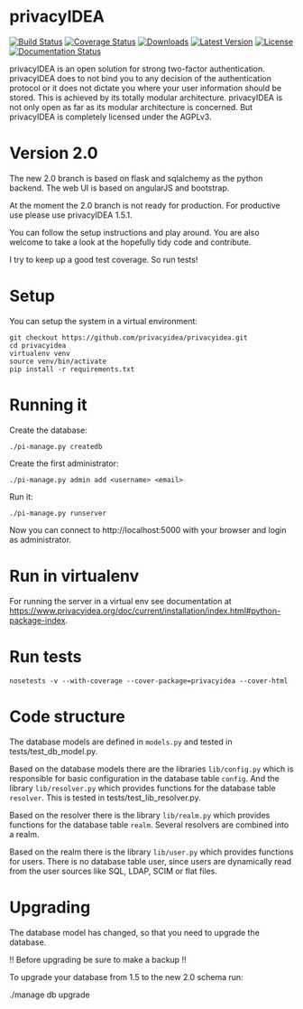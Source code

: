 privacyIDEA
===========

[![Build Status][BS img]][Build Status]
[![Coverage Status][CS img]][Coverage Status]
[![Downloads](https://pypip.in/download/privacyidea/badge.svg)](https://pypi.python.org/pypi/privacyidea/)
[![Latest Version](https://pypip.in/version/privacyidea/badge.svg)](https://pypi.python.org/pypi/privacyidea/)
[![License](https://pypip.in/license/privacyidea/badge.svg)](https://pypi.python.org/pypi/privacyidea/)
[![Documentation Status](https://readthedocs.org/projects/privacyidea/badge/?version=latest)](http://privacyidea.readthedocs.org/en/latest/)

[Build Status]: https://travis-ci.org/privacyidea/privacyidea
[Coverage Status]: https://coveralls.io/r/privacyidea/privacyidea

[BS img]: https://travis-ci.org/privacyidea/privacyidea.svg?branch=master
[CS img]: https://coveralls.io/repos/privacyidea/privacyidea/badge.png?branch=master

privacyIDEA is an open solution for strong two-factor authentication.
privacyIDEA does to not bind you to any decision of the authentication
protocol or it does not dictate you where your user information should be
stored. This is achieved by its totally modular architecture.
privacyIDEA is not only open as far as its modular architecture is
concerned. But privacyIDEA is completely licensed under the AGPLv3.

Version 2.0
===========

The new 2.0 branch is based on flask and sqlalchemy as the python backend. The web UI is based
on angularJS and bootstrap.

At the moment the 2.0 branch is not ready for production. 
For productive use please use privacyIDEA 1.5.1.

You can follow the setup instructions and play around.
You are also welcome to take a look at the hopefully tidy code and contribute.

I try to keep up a good test coverage. So run tests!

Setup
=====

You can setup the system in a virtual environment:

    git checkout https://github.com/privacyidea/privacyidea.git
    cd privacyidea
    virtualenv venv
    source venv/bin/activate
    pip install -r requirements.txt


Running it
==========

Create the database:

    ./pi-manage.py createdb

Create the first administrator:

    ./pi-manage.py admin add <username> <email>

Run it:

    ./pi-manage.py runserver

Now you can connect to http://localhost:5000 with your browser and login as administrator.

Run in virtualenv
=================

For running the server in a virtual env see documentation at
https://www.privacyidea.org/doc/current/installation/index.html#python-package-index.

Run tests
=========

    nosetests -v --with-coverage --cover-package=privacyidea --cover-html

Code structure
==============

The database models are defined in ``models.py`` and tested in tests/test_db_model.py.

Based on the database models there are the libraries ``lib/config.py`` which is
responsible for basic configuration in the database table ``config``.
And the library ``lib/resolver.py`` which provides functions for the database
table ``resolver``. This is tested in tests/test_lib_resolver.py.

Based on the resolver there is the library ``lib/realm.py`` which provides functions
for the database table ``realm``. Several resolvers are combined into a realm.

Based on the realm there is the library ``lib/user.py`` which provides functions 
for users. There is no database table user, since users are dynamically read from
the user sources like SQL, LDAP, SCIM or flat files.

Upgrading
=========

The database model has changed, so that you need to upgrade the database.

!! Before upgrading be sure to make a backup !!

To upgrade your database from 1.5 to the new 2.0 schema run:

   ./manage db upgrade

